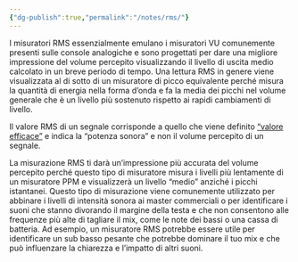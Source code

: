 ```yaml
---
{"dg-publish":true,"permalink":"/notes/rms/"}
---
```



I misuratori RMS essenzialmente emulano i misuratori VU comunemente presenti sulle console analogiche e sono progettati per dare una migliore impressione del volume percepito visualizzando il livello di uscita medio calcolato in un breve periodo di tempo. Una lettura RMS in genere viene visualizzata al di sotto di un misuratore di picco equivalente perché misura la quantità di energia nella forma d’onda e fa la media dei picchi nel volume generale che è un livello più sostenuto rispetto ai rapidi cambiamenti di livello.

Il valore RMS di un segnale corrisponde a quello che viene definito [“valore efficace”](https://it.wikipedia.org/wiki/Valore_efficace) e indica la “potenza sonora” e non il volume percepito di un segnale.

La misurazione RMS ti darà un’impressione più accurata del volume percepito perché questo tipo di misuratore misura i livelli più lentamente di un misuratore PPM e visualizzerà un livello “medio” anziché i picchi istantanei. Questo tipo di misurazione viene comunemente utilizzato per abbinare i livelli di intensità sonora ai master commerciali o per identificare i suoni che stanno divorando il margine della testa e che non consentono alle frequenze più alte di tagliare il mix, come le note dei bassi o una cassa di batteria. Ad esempio, un misuratore RMS potrebbe essere utile per identificare un sub basso pesante che potrebbe dominare il tuo mix e che può influenzare la chiarezza e l’impatto di altri suoni.
